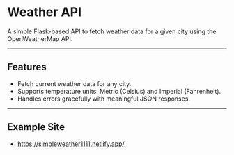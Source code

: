 # Weather API

A simple Flask-based API to fetch weather data for a given city using the OpenWeatherMap API.

---

## **Features**
- Fetch current weather data for any city.
- Supports temperature units: Metric (Celsius) and Imperial (Fahrenheit).
- Handles errors gracefully with meaningful JSON responses.

---

## **Example Site**
- https://simpleweather1111.netlify.app/

